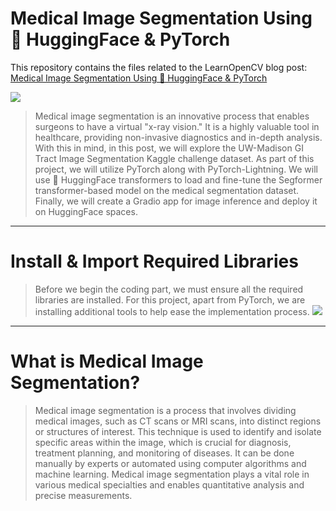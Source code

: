 # Medical Image Segmentation Using 🤗 HuggingFace & PyTorch

This repository contains the files related to the LearnOpenCV blog post: [Medical Image Segmentation Using 🤗 HuggingFace & PyTorch](https://learnopencv.com/medical-image-segmentation/)

<a href="#" target="_blank"><img src="https://learnopencv.com/wp-content/uploads/2023/07/medical-image-segmentation_competition_dataset_example-1024x269.png"></a>
> Medical image segmentation is an innovative process that enables surgeons to have a virtual "x-ray vision." It is a highly valuable tool in healthcare, providing non-invasive diagnostics and in-depth analysis. With this in mind, in this post, we will explore the UW-Madison GI Tract Image Segmentation Kaggle challenge dataset. As part of this project, we will utilize PyTorch along with PyTorch-Lightning. We will use 🤗 HuggingFace transformers to load and fine-tune the Segformer transformer-based model on the medical segmentation dataset. Finally, we will create a Gradio app for image inference and deploy it on HuggingFace spaces.


---
# Install & Import Required Libraries
> Before we begin the coding part, we must ensure all the required libraries are installed. For this project, apart from PyTorch, we are installing additional tools to help ease the implementation process. 
<a href="#" target="_blank"><img src="https://learnopencv.com/wp-content/uploads/2023/07/medical-image-segmentation_tool_logos.png"></a>
---


# What is Medical Image Segmentation?
> Medical image segmentation is a process that involves dividing medical images, such as CT scans or MRI scans, into distinct regions or structures of interest. This technique is used to identify and isolate specific areas within the image, which is crucial for diagnosis, treatment planning, and monitoring of diseases. It can be done manually by experts or automated using computer algorithms and machine learning. Medical image segmentation plays a vital role in various medical specialties and enables quantitative analysis and precise measurements.


